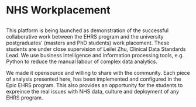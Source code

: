 # NHS Workplacement
##
This platform is being launched as demonstration of the successful collaborative work between the EHRS program and the university postgraduates' (masters and PhD students) work placement. These students are under close supervision of Leilei Zhu, Clinical Data Standards Lead. We use business intelligence and information processing tools, e.g. Python to reduce the manual labour of complex data analytics. 

We made it opensource and willing to share with the community.
Each piece of analysis presented here, has been implemented and configured in the Epic EHRS program. This also provides an opportunity for the students to expreince the real issues with NHS data, culture and deployment of any EHRS program.
##
